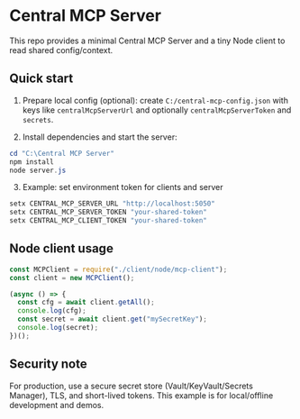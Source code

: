 # Central MCP Server

This repo provides a minimal Central MCP Server and a tiny Node client to read shared config/context.

## Quick start

1. Prepare local config (optional): create `C:/central-mcp-config.json` with keys like `centralMcpServerUrl` and optionally `centralMcpServerToken` and `secrets`.

2. Install dependencies and start the server:

```powershell
cd "C:\Central MCP Server"
npm install
node server.js
```

3. Example: set environment token for clients and server

```powershell
setx CENTRAL_MCP_SERVER_URL "http://localhost:5050"
setx CENTRAL_MCP_SERVER_TOKEN "your-shared-token"
setx CENTRAL_MCP_CLIENT_TOKEN "your-shared-token"
```

## Node client usage

```js
const MCPClient = require("./client/node/mcp-client");
const client = new MCPClient();

(async () => {
  const cfg = await client.getAll();
  console.log(cfg);
  const secret = await client.get("mySecretKey");
  console.log(secret);
})();
```

## Security note

For production, use a secure secret store (Vault/KeyVault/Secrets Manager), TLS, and short-lived tokens. This example is for local/offline development and demos.
